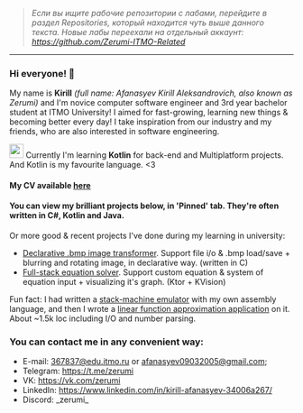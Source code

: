 > *Если вы ищите рабочие репозитории с лабами, перейдите в раздел Repositories, который находится чуть выше данного текста.*
> *Новые лабы переехали на отдельный аккаунт: https://github.com/Zerumi-ITMO-Related*

---

### Hi everyone! 👋

My name is **Kirill** *(full name: Afanasyev Kirill Aleksandrovich, also known as Zerumi)* and I'm novice computer software engineer and 3rd year bachelor student at ITMO University! I aimed for fast-growing, learning new things & becoming better every day! I take inspiration from our industry and my friends, who are also interested in software engineering.

[<img src="https://github.com/user-attachments/assets/d08bcd18-84d2-45a1-a233-26541e14619b" width="25"/>](
https://github.com/user-attachments/assets/d08bcd18-84d2-45a1-a233-26541e14619b)
Currently I'm learning **Kotlin** for back-end and Multiplatform projects. And Kotlin is my favourite language. <3

#### My CV available [here](https://drive.google.com/file/d/1pM0pKu6ew_M00Udns4zGgh-cKauG6L6r/view?usp=sharing)

#### You can view my brilliant projects below, in 'Pinned' tab. They're often written in C#, Kotlin and Java.

Or more good & recent projects I've done during my learning in university:
- [Declarative .bmp image transformer](https://github.com/Zerumi-ITMO-Related/programming-languages/tree/master/c/ch13_10/solution/src). Support file i/o & .bmp load/save + blurring and rotating image, in declarative way. (written in C)
- [Full-stack equation solver](https://github.com/Zerumi/cmath2_070923_1/tree/master). Support custom equation & system of equation input + visualizing it's graph. (Ktor + KVision)

Fun fact: I had written a [stack-machine emulator](https://github.com/Zerumi/csa3-140324-asm-stack) with my own assembly language, and then I wrote a [linear function approximation application](https://github.com/Zerumi-ITMO-Related/cmath4_290424_1) on it. About ~1.5k loc including I/O and number parsing.

### You can contact me in any convenient way:
- E-mail: 367837@edu.itmo.ru or afanasyev09032005@gmail.com;
- Telegram: https://t.me/zerumi
- VK: https://vk.com/zerumi
- LinkedIn: https://www.linkedin.com/in/kirill-afanasyev-34006a267/
- Discord: _zerumi\_

<!--
**Zerumi/Zerumi** is a ✨ _special_ ✨ repository because its `README.md` (this file) appears on your GitHub profile.

Here are some ideas to get you started:

- 🔭 I’m currently working on ...
- 🌱 I’m currently learning ...
- 👯 I’m looking to collaborate on ...
- 🤔 I’m looking for help with ...
- 💬 Ask me about ...
- 📫 How to reach me: ...
- 😄 Pronouns: ...
- ⚡ Fun fact: ...
-->
